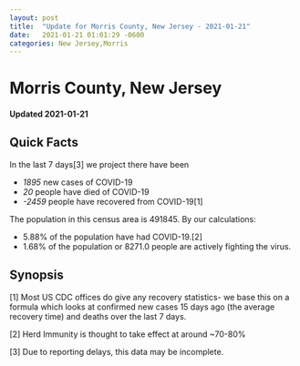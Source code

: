 ```yaml
---
layout: post
title:  "Update for Morris County, New Jersey - 2021-01-21"
date:   2021-01-21 01:01:29 -0600
categories: New Jersey,Morris
---
```


# Morris County, New Jersey
#### Updated 2021-01-21

## Quick Facts

In the last 7 days[3] we project there have been
- *1895* new cases of COVID-19
- *20* people have died of COVID-19
- *-2459* people have recovered from COVID-19[1]

The population in this census area is 491845. By our calculations:
- 5.88% of the population have had COVID-19.[2]
- 1.68% of the population or 8271.0 people are actively fighting the virus.

## Synopsis




[1] Most US CDC offices do give any recovery statistics- we base this on a formula which looks at confirmed new cases
15 days ago (the average recovery time) and deaths over the last 7 days.

[2] Herd Immunity is thought to take effect at around ~70-80%

[3] Due to reporting delays, this data may be incomplete.
 
    